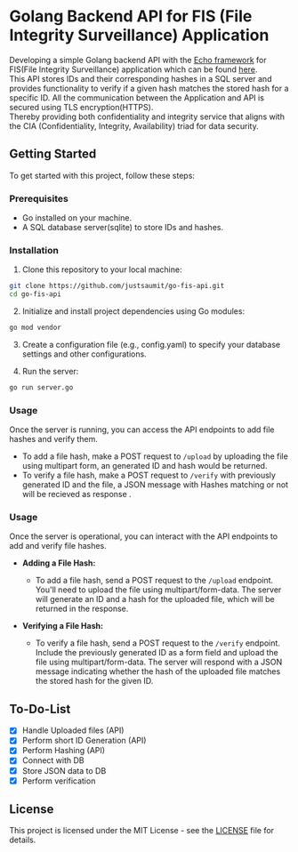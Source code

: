 # Golang Backend API for FIS (File Integrity Surveillance) Application
Developing a simple Golang backend API with the [Echo framework](https://github.com/labstack/echo) for FIS(File Integrity Surveillance) application which can be found [here](https://github.com/ayato91/Fair-Files).  
This API stores IDs and their corresponding hashes in a SQL server and provides functionality to verify if a given hash matches the stored hash for a specific ID. All the communication between the Application and API is secured using TLS encryption(HTTPS).  
Thereby providing both confidentiality and integrity service that aligns with the CIA (Confidentiality, Integrity, Availability) triad for data security.

## Getting Started

To get started with this project, follow these steps:

### Prerequisites

- Go installed on your machine.
- A SQL database server(sqlite) to store IDs and hashes.

### Installation

1. Clone this repository to your local machine:

  ```bash
  git clone https://github.com/justsaumit/go-fis-api.git
  cd go-fis-api
  ```

2. Initialize and install project dependencies using Go modules:

  ```bash
  go mod vendor
  ```

3. Create a configuration file (e.g., config.yaml) to specify your database settings and other configurations.

4. Run the server:

  ```bash
  go run server.go
  ```

### Usage

Once the server is running, you can access the API endpoints to add file hashes and verify them.

- To add a file hash, make a POST request to `/upload` by uploading the file using multipart form, an generated ID and hash would be returned.
- To verify a file hash, make a POST request to `/verify` with previously generated ID and the file, a JSON message with Hashes matching or not will be recieved as response .

### Usage

Once the server is operational, you can interact with the API endpoints to add and verify file hashes.

- **Adding a File Hash:**
  - To add a file hash, send a POST request to the `/upload` endpoint. You'll need to upload the file using multipart/form-data. The server will generate an ID and a hash for the uploaded file, which will be returned in the response.

- **Verifying a File Hash:**
  - To verify a file hash, send a POST request to the `/verify` endpoint. Include the previously generated ID as a form field and upload the file using multipart/form-data. The server will respond with a JSON message indicating whether the hash of the uploaded file matches the stored hash for the given ID.

## To-Do-List
- [x] Handle Uploaded files (API)
- [x] Perform short ID Generation (API)
- [x] Perform Hashing (API)
- [x] Connect with DB
- [x] Store JSON data to DB
- [x] Perform verification

## License

This project is licensed under the MIT License - see the [LICENSE](LICENSE) file for details.
